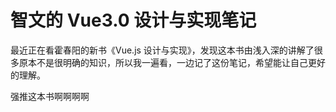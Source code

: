 # 智文的 Vue3.0 设计与实现笔记

最近正在看霍春阳的新书《Vue.js 设计与实现》，发现这本书由浅入深的讲解了很多原本不是很明确的知识，所以我一遍看，一边记了这份笔记，希望能让自己更好的理解。

强推这本书啊啊啊啊